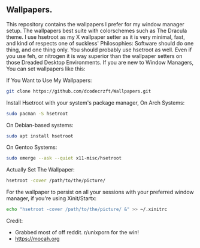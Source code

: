 ## Wallpapers. 
This repository contains the wallpapers I prefer for my window manager setup. The wallpapers best suite with colorschemes such as The Dracula theme. 
I use hsetroot as my X wallpaper setter as it is very minimal, fast, and kind of respects one of suckless' Philosophies: Software should do one thing, and one thing only. 
You should probably use hsetroot as well. Even if you use feh, or nitrogen it is way superior than the wallpaper setters on those Dreaded Desktop 
Environments. If you are new to Window Managers, You can set wallpapers like this: 

If You Want to Use My Wallpapers: 
```bash
git clone https://github.com/dcodecrzft/Wallpapers.git
``` 
Install Hsetroot with your system's package manager, On Arch Systems:  
```bash
sudo pacman -S hsetroot
```
On Debian-based systems: 
```bash
sudo apt install hsetroot
```
On Gentoo Systems: 
```bash
sudo emerge --ask --quiet x11-misc/hsetroot
```
Actually Set The Wallpaper:
```bash
hsetroot -cover /path/to/the/picture/
```
For the wallpaper to persist on all your sessions with your preferred window manager, if you're using Xinit/Startx:
```bash
echo "hsetroot -cover /path/to/the/picture/ &" >> ~/.xinitrc
```
Credit:
- Grabbed most of off reddit. r/unixporn for the win!
- https://mocah.org

